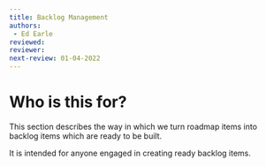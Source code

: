 ```yaml
---
title: Backlog Management
authors: 
 - Ed Earle
reviewed: 
reviewer: 
next-review: 01-04-2022
---
```



# Who is this for?
This section describes the way in which we turn roadmap items into backlog items which are ready to be built.

It is intended for anyone engaged in creating ready backlog items.

